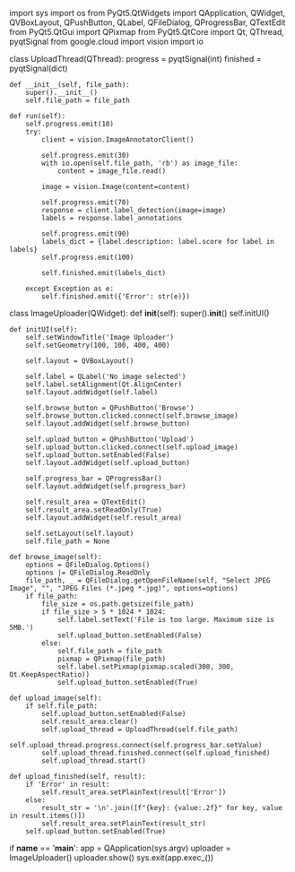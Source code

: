 import sys
import os
from PyQt5.QtWidgets import QApplication, QWidget, QVBoxLayout, QPushButton, QLabel, QFileDialog, QProgressBar, QTextEdit
from PyQt5.QtGui import QPixmap
from PyQt5.QtCore import Qt, QThread, pyqtSignal
from google.cloud import vision
import io

class UploadThread(QThread):
    progress = pyqtSignal(int)
    finished = pyqtSignal(dict)
    
    def __init__(self, file_path):
        super().__init__()
        self.file_path = file_path

    def run(self):
        self.progress.emit(10)
        try:
            client = vision.ImageAnnotatorClient()

            self.progress.emit(30)
            with io.open(self.file_path, 'rb') as image_file:
                content = image_file.read()

            image = vision.Image(content=content)

            self.progress.emit(70)
            response = client.label_detection(image=image)
            labels = response.label_annotations

            self.progress.emit(90)
            labels_dict = {label.description: label.score for label in labels}
            self.progress.emit(100)
            
            self.finished.emit(labels_dict)

        except Exception as e:
            self.finished.emit({'Error': str(e)})


class ImageUploader(QWidget):
    def __init__(self):
        super().__init__()
        self.initUI()

    def initUI(self):
        self.setWindowTitle('Image Uploader')
        self.setGeometry(100, 100, 400, 400)

        self.layout = QVBoxLayout()

        self.label = QLabel('No image selected')
        self.label.setAlignment(Qt.AlignCenter)
        self.layout.addWidget(self.label)

        self.browse_button = QPushButton('Browse')
        self.browse_button.clicked.connect(self.browse_image)
        self.layout.addWidget(self.browse_button)

        self.upload_button = QPushButton('Upload')
        self.upload_button.clicked.connect(self.upload_image)
        self.upload_button.setEnabled(False)
        self.layout.addWidget(self.upload_button)

        self.progress_bar = QProgressBar()
        self.layout.addWidget(self.progress_bar)

        self.result_area = QTextEdit()
        self.result_area.setReadOnly(True)
        self.layout.addWidget(self.result_area)

        self.setLayout(self.layout)
        self.file_path = None

    def browse_image(self):
        options = QFileDialog.Options()
        options |= QFileDialog.ReadOnly
        file_path, _ = QFileDialog.getOpenFileName(self, "Select JPEG Image", "", "JPEG Files (*.jpeg *.jpg)", options=options)
        if file_path:
            file_size = os.path.getsize(file_path)
            if file_size > 5 * 1024 * 1024:
                self.label.setText('File is too large. Maximum size is 5MB.')
                self.upload_button.setEnabled(False)
            else:
                self.file_path = file_path
                pixmap = QPixmap(file_path)
                self.label.setPixmap(pixmap.scaled(300, 300, Qt.KeepAspectRatio))
                self.upload_button.setEnabled(True)

    def upload_image(self):
        if self.file_path:
            self.upload_button.setEnabled(False)
            self.result_area.clear()
            self.upload_thread = UploadThread(self.file_path)
            self.upload_thread.progress.connect(self.progress_bar.setValue)
            self.upload_thread.finished.connect(self.upload_finished)
            self.upload_thread.start()
    
    def upload_finished(self, result):
        if 'Error' in result:
            self.result_area.setPlainText(result['Error'])
        else:
            result_str = '\n'.join([f"{key}: {value:.2f}" for key, value in result.items()])
            self.result_area.setPlainText(result_str)
        self.upload_button.setEnabled(True)

if __name__ == '__main__':
    app = QApplication(sys.argv)
    uploader = ImageUploader()
    uploader.show()
    sys.exit(app.exec_())
